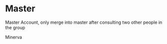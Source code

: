 # Master
Master Account, only merge into master after consulting two other people in the group

Minerva
